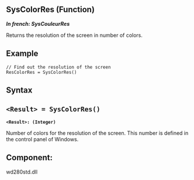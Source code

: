 
## SysColorRes (Function)

***In french: SysCouleurRes***



<a name="XUse"></a>
<a name="Use"></a>
<a name="description"></a>
Returns the resolution of the screen in number of colors.
<a name="Example1"></a>
<a name="sample_code"></a>

## Example


```wl
// Find out the resolution of the screen
ResColorRes = SysColorRes()
```

<a name="XSYNTAX"></a>
<a name="SYNTAX1"></a>

## Syntax

`<Result> = SysColorRes()`
---

**`<Result>: (Integer)`**

Number of colors for the resolution of the screen. This number is defined in the control panel of Windows.  







<a name="XComponent"></a>

## Component:
wd280std.dll
